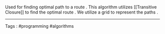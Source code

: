 Used for finding optimal path to a route . This algorithm utilizes [[Transitive Closure]] to find the optimal route . We utilize a grid to represent the paths . 
 ___
 Tags : #programming #algorithms 